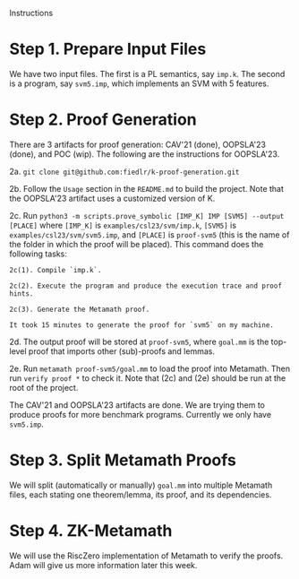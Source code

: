 Instructions

# Step 1. Prepare Input Files
We have two input files. The first is a PL semantics, say `imp.k`. The second is a program, say `svm5.imp`, which implements an SVM with 5 features. 

# Step 2. Proof Generation 
There are 3 artifacts for proof generation: CAV'21 (done), OOPSLA'23 (done), and POC (wip). The following are the instructions for OOPSLA'23. 

2a. `git clone git@github.com:fiedlr/k-proof-generation.git`

2b. Follow the `Usage` section in the `README.md` to build the project. Note that the OOPSLA'23 artifact uses a customized version of K. 

2c. Run `python3 -m scripts.prove_symbolic [IMP_K] IMP [SVM5] --output [PLACE]`
    where `[IMP_K]` is `examples/csl23/svm/imp.k`,
          `[SVM5]` is `examples/csl23/svm/svm5.imp`, and
          `[PLACE]` is `proof-svm5` (this is the name of the folder in which the proof will be placed). 
    This command does the following tasks:
    
    2c(1). Compile `imp.k`.
    
    2c(2). Execute the program and produce the execution trace and proof hints. 
    
    2c(3). Generate the Metamath proof.
    
    It took 15 minutes to generate the proof for `svm5` on my machine. 
    
2d. The output proof will be stored at `proof-svm5`, where `goal.mm` is the top-level proof that imports other (sub)-proofs and lemmas. 

2e. Run `metamath proof-svm5/goal.mm` to load the proof into Metamath. Then run `verify proof *` to check it. 
Note that (2c) and (2e) should be run at the root of the project. 

The CAV'21 and OOPSLA'23 artifacts are done. We are trying them to produce proofs for more benchmark programs. Currently we only have `svm5.imp`.

# Step 3. Split Metamath Proofs
We will split (automatically or manually) `goal.mm` into multiple Metamath files, each stating one theorem/lemma, its proof, and its dependencies. 

# Step 4. ZK-Metamath
We will use the RiscZero implementation of Metamath to verify the proofs. Adam will give us more information later this week. 
